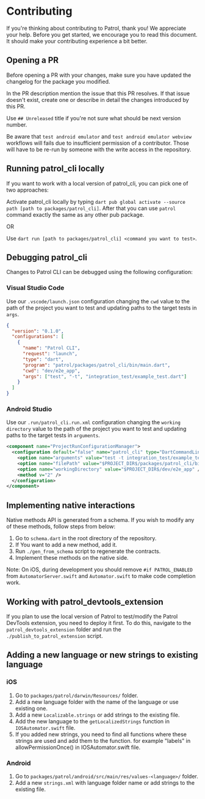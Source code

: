 # Contributing

If you're thinking about contributing to Patrol, thank you! We appreciate your help. Before you get started, we encourage you to read this document. It should make your contributing experience a bit better.

## Opening a PR

Before opening a PR with your changes, make sure you have updated the changelog for the package you modified.

In the PR description mention the issue that this PR resolves. If that issue doesn't exist, create one or describe in detail the changes introduced by this PR.

Use `## Unreleased` title if you're not sure what should be next version number.

Be aware that `test android emulator` and `test android emulator webview` workflows will fails due to insufficient permission of a contributor. Those will have to be re-run by someone with the write access in the repository.

## Running patrol_cli locally

If you want to work with a local version of patrol_cli, you can pick one of two approaches:

Activate patrol_cli locally by typing `dart pub global activate --source path [path to packages/patrol_cli]`. After that you can use `patrol` command exactly the same as any other pub package.

OR

Use `dart run [path to packages/patrol_cli] <command you want to test>`.

## Debugging patrol_cli

Changes to Patrol CLI can be debugged using the following configuration:

### Visual Studio Code

Use our `.vscode/launch.json` configuration changing the `cwd` value to the path of the project you
want to test and updating paths to the target tests in `args`.

```json
{
  "version": "0.1.0",
  "configurations": [
    {
      "name": "Patrol CLI",
      "request": "launch",
      "type": "dart",
      "program": "patrol/packages/patrol_cli/bin/main.dart",
      "cwd": "dev/e2e_app",
      "args": ["test", "-t", "integration_test/example_test.dart"]
    }
  ]
}
```

### Android Studio

Use our `.run/patrol_cli.run.xml` configuration changing the `working directory` value to the path of the
project you want to test and updating paths to the target tests in `arguments`.

```xml
<component name="ProjectRunConfigurationManager">
  <configuration default="false" name="patrol_cli" type="DartCommandLineRunConfigurationType" factoryName="Dart Command Line Application">
    <option name="arguments" value="test -t integration_test/example_test.dart" />
    <option name="filePath" value="$PROJECT_DIR$/packages/patrol_cli/bin/main.dart" />
    <option name="workingDirectory" value="$PROJECT_DIR$/dev/e2e_app" />
    <method v="2" />
  </configuration>
</component>
```

## Implementing native interactions

Native methods API is generated from a schema. If you wish to modify any of these methods, follow steps from below:

1. Go to `schema.dart` in the root directory of the repository.
2. If You want to add a new method, add it.
3. Run `./gen_from_schema` script to regenerate the contracts.
4. Implement these methods on the native side.

Note: On iOS, during development you should remove `#if PATROL_ENABLED` from `AutomatorServer.swift` and `Automator.swift` to make code completion work.

## Working with patrol_devtools_extension

If you plan to use the local version of Patrol to test/modify the Patrol DevTools extension, you need to deploy it first. To do this, navigate to the `patrol_devtools_extension` folder and run the `./publish_to_patrol_extension` script.

## Adding a new language or new strings to existing language

### iOS

1. Go to `packages/patrol/darwin/Resources/` folder.
2. Add a new language folder with the name of the language or use existing one.
3. Add a new `Localizable.strings` or add strings to the existing file.
4. Add the new language to the `getLocalizedStrings` function in `IOSAutomator.swift` file.
5. If you added new strings, you need to find all functions where these strings are used and add them to the function. for example "labels" in allowPermissionOnce() in IOSAutomator.swift file.

### Android

1. Go to `packages/patrol/android/src/main/res/values-<language>/` folder.
2. Add a new `strings.xml` with language folder name or add strings to the existing file.
